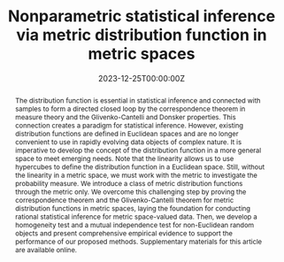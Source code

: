 ---
title: "Nonparametric statistical inference via metric distribution function in metric spaces"
authors:
- xueqin-wang
- jin-zhu
- Wenliang Pan
- Junhao Zhu
- Heping Zhang
date: "2023-12-25T00:00:00Z"
doi: ""

# Schedule page publish date (NOT publication's date).
publishDate: "2023-12-25T00:00:00Z"

publication_types: ["article-journal"]

# Publication name and optional abbreviated publication name.
publication: "Journal of the American Statistical Association"
publication_short: "JASA"

abstract: The distribution function is essential in statistical inference and connected with samples to form a directed closed loop by the correspondence theorem in measure theory and the Glivenko-Cantelli and Donsker properties. This connection creates a paradigm for statistical inference. However, existing distribution functions are defined in Euclidean spaces and are no longer convenient to use in rapidly evolving data objects of complex nature. It is imperative to develop the concept of the distribution function in a more general space to meet emerging needs. Note that the linearity allows us to use hypercubes to define the distribution function in a Euclidean space. Still, without the linearity in a metric space, we must work with the metric to investigate the probability measure. We introduce a class of metric distribution functions through the metric only. We overcome this challenging step by proving the correspondence theorem and the Glivenko-Cantelli theorem for metric distribution functions in metric spaces, laying the foundation for conducting rational statistical inference for metric space-valued data. Then, we develop a homogeneity test and a mutual independence test for non-Euclidean random objects and present comprehensive empirical evidence to support the performance of our proposed methods. Supplementary materials for this article are available online.

featured: false

# links:
# - name: ""
#   url: ""
url_pdf: https://www.tandfonline.com/doi/full/10.1080/01621459.2023.2277417
---